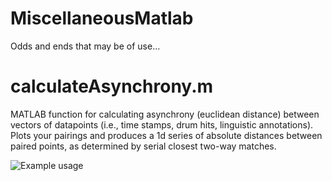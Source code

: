 # MiscellaneousMatlab
Odds and ends that may be of use...

# calculateAsynchrony.m
MATLAB function for calculating asynchrony (euclidean distance) between vectors of datapoints (i.e., time stamps, drum hits, linguistic annotations). Plots your pairings and produces a 1d series of absolute distances between paired points, as determined by serial closest two-way matches.

![Example usage](https://user-images.githubusercontent.com/55560694/65283449-11cb6900-db2f-11e9-8bb3-2ce39d48aa18.png)
